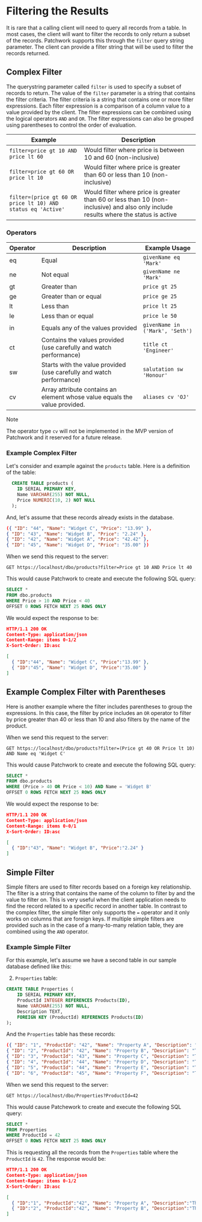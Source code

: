# Filtering the Results

It is rare that a calling client will need to query all records from a table. In most cases, the client will want to filter the records to only return a subset of the records. Patchwork supports this through the `filter` query string parameter. The client can provide a filter string that will be used to filter the records returned.

## Complex Filter

The querystring parameter called `filter` is used to specify a subset of records to return. The value of the `filter` parameter is a string that contains the filter criteria. The filter criteria is a string that contains one or more filter expressions. Each filter expression is a comparison of a column value to a value provided by the client. The filter expressions can be combined using the logical operators `AND` and `OR`. The filter expressions can also be grouped using parentheses to control the order of evaluation.

| Example                                                      | Description                                                                                                                          |
| ------------------------------------------------------------ | ------------------------------------------------------------------------------------------------------------------------------------ |
| `filter=price gt 10 AND price lt 60`                         | Would filter where price is between 10 and 60 (non-inclusive)                                                                        |
| `filter=price gt 60 OR price lt 10`                          | Would filter where price is greater than 60 or less than 10 (non-inclusive)                                                          |
| `filter=(price gt 60 OR price lt 10) AND status eq 'Active'` | Would filter where price is greater than 60 or less than 10 (non-inclusive) and also only include results where the status is active |

### Operators

| Operator | Description                                                                | Example Usage                   |
| -------- | -------------------------------------------------------------------------- | ------------------------------- |
| eq       | Equal                                                                      | `givenName eq 'Mark'`           |
| ne       | Not equal                                                                  | `givenName ne 'Mark'`           |
| gt       | Greater than                                                               | `price gt 25`                   |
| ge       | Greater than or equal                                                      | `price ge 25`                   |
| lt       | Less than                                                                  | `price lt 25`                   |
| le       | Less than or equal                                                         | `price le 50`                   |
| in       | Equals any of the values provided                                          | `givenName in ('Mark', 'Seth')` |
| ct       | Contains the values provided (use carefully and watch performance)         | `title ct 'Engineer'`           |
| sw       | Starts with the value provided (use carefully and watch performance)       | `salutation sw 'Honour'`        |
| cv       | Array attribute contains an element whose value equals the value provided. | `aliases cv 'OJ'`               |

> [!NOTE]
> The operator type `cv` will not be implemented in the MVP version of Patchwork and it reserved for a future release.

### Example Complex Filter

Let's consider and example against the `products` table. Here is a definition of the table:

```sql
  CREATE TABLE products (
    ID SERIAL PRIMARY KEY,
    Name VARCHAR(255) NOT NULL,
    Price NUMERIC(10, 2) NOT NULL
  );
```

And, let's assume that these records already exists in the database.

```json
({ "ID": "44", "Name": "Widget C", "Price": "13.99" },
{ "ID": "43", "Name": "Widget B", "Price": "2.24" },
{ "ID": "42", "Name": "Widget A", "Price": "42.42" },
{ "ID": "45", "Name": "Widget D", "Price": "35.00" })
```

When we send this request to the server:

```http
GET https://localhost/dbo/products?filter=Price gt 10 AND Price lt 40
```

This would cause Patchwork to create and execute the following SQL query:

```sql
SELECT *
FROM dbo.products
WHERE Price > 10 AND Price < 40
OFFSET 0 ROWS FETCH NEXT 25 ROWS ONLY
```

We would expect the response to be:

```json
HTTP/1.1 200 OK
Content-Type: application/json
Content-Range: items 0-1/2
X-Sort-Order: ID:asc

[
  { "ID":"44", "Name": "Widget C", "Price":"13.99" },
  { "ID":"45", "Name": "Widget D", "Price":"35.00" }
]
```

## Example Complex Filter with Parentheses

Here is another example where the filter includes parentheses to group the expressions. In this case, the filter by price includes an `OR` operator to filter by price greater than 40 or less than 10 and also filters by the name of the product.

When we send this request to the server:

```http
GET https://localhost/dbo/products?filter=(Price gt 40 OR Price lt 10) AND Name eq 'Widget C'
```

This would cause Patchwork to create and execute the following SQL query:

```sql
SELECT *
FROM dbo.products
WHERE (Price > 40 OR Price < 10) AND Name = 'Widget B'
OFFSET 0 ROWS FETCH NEXT 25 ROWS ONLY
```

We would expect the response to be:

```json
HTTP/1.1 200 OK
Content-Type: application/json
Content-Range: items 0-0/1
X-Sort-Order: ID:asc

[
  { "ID":"43", "Name": "Widget B", "Price":"2.24" }
]
```

## Simple Filter

Simple filters are used to filter records based on a foreign key relationship. The filter is a string that contains the name of the column to filter by and the value to filter on. This is very useful when the client application needs to find the record related to a specific record in another table. In contrast to the complex filter, the simple filter only supports the `=` operator and it only works on columns that are foreign keys. If multiple simple filters are provided such as in the case of a many-to-many relation table, they are combined using the `AND` operator.

### Example Simple Filter

For this example, let's assume we have a second table in our sample database defined like this:

2. `Properties` table:

```sql
CREATE TABLE Properties (
    ID SERIAL PRIMARY KEY,
    ProductId INTEGER REFERENCES Products(ID),
    Name VARCHAR(255) NOT NULL,
    Description TEXT,
    FOREIGN KEY (ProductId) REFERENCES Products(ID)
);
```

And the `Properties` table has these records:

```json
({ "ID": "1", "ProductId": "42", "Name": "Property A", "Description": "This is property A" },
{ "ID": "2", "ProductId": "42", "Name": "Property B", "Description": "This is property B" },
{ "ID": "3", "ProductId": "43", "Name": "Property C", "Description": "This is property C" },
{ "ID": "4", "ProductId": "44", "Name": "Property D", "Description": "This is property D" },
{ "ID": "5", "ProductId": "44", "Name": "Property E", "Description": "This is property E" },
{ "ID": "6", "ProductId": "45", "Name": "Property F", "Description": "This is property F" })
```

When we send this request to the server:

```http
GET https://localhost/dbo/Properties?ProductId=42
```

This would cause Patchework to create and execute the following SQL query:

```sql
SELECT *
FROM Properties
WHERE ProductId = 42
OFFSET 0 ROWS FETCH NEXT 25 ROWS ONLY
```

This is requesting all the records from the `Properties` table where the `ProductId` is `42`. The response would be:

```json
HTTP/1.1 200 OK
Content-Type: application/json
Content-Range: items 0-1/2
X-Sort-Order: ID:asc

[
  { "ID":"1", "ProductId":"42", "Name": "Property A", "Description":"This is property A" },
  { "ID":"2", "ProductId":"42", "Name": "Property B", "Description":"This is property B" }
]
```
